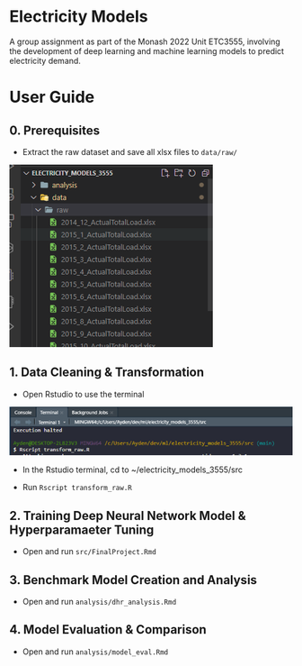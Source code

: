 # Electricity Models
A group assignment as part of the Monash 2022 Unit ETC3555, involving the development of deep learning and machine learning models to predict electricity demand.

# User Guide

## 0. Prerequisites
- Extract the raw dataset and save all xlsx files to `data/raw/`

![figure1](https://github.com/AydenZK/electricity_models_3555/blob/main/docs/images/fig1.png?raw=true)

## 1. Data Cleaning & Transformation
- Open Rstudio to use the terminal

![figure2](https://github.com/AydenZK/electricity_models_3555/blob/main/docs/images/fig2.png?raw=true)

- In the Rstudio terminal, cd to ~/electricity_models_3555/src

- Run `Rscript transform_raw.R`

## 2. Training Deep Neural Network Model & Hyperparamaeter Tuning
- Open and run `src/FinalProject.Rmd`

## 3. Benchmark Model Creation and Analysis
- Open and run `analysis/dhr_analysis.Rmd`

## 4. Model Evaluation & Comparison
- Open and run `analysis/model_eval.Rmd`
